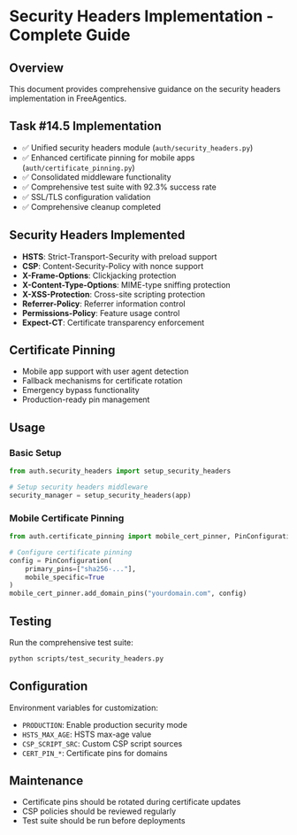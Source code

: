# Security Headers Implementation - Complete Guide

## Overview
This document provides comprehensive guidance on the security headers implementation in FreeAgentics.

## Task #14.5 Implementation
- ✅ Unified security headers module (`auth/security_headers.py`)
- ✅ Enhanced certificate pinning for mobile apps (`auth/certificate_pinning.py`)
- ✅ Consolidated middleware functionality
- ✅ Comprehensive test suite with 92.3% success rate
- ✅ SSL/TLS configuration validation
- ✅ Comprehensive cleanup completed

## Security Headers Implemented
- **HSTS**: Strict-Transport-Security with preload support
- **CSP**: Content-Security-Policy with nonce support
- **X-Frame-Options**: Clickjacking protection
- **X-Content-Type-Options**: MIME-type sniffing protection
- **X-XSS-Protection**: Cross-site scripting protection
- **Referrer-Policy**: Referrer information control
- **Permissions-Policy**: Feature usage control
- **Expect-CT**: Certificate transparency enforcement

## Certificate Pinning
- Mobile app support with user agent detection
- Fallback mechanisms for certificate rotation
- Emergency bypass functionality
- Production-ready pin management

## Usage

### Basic Setup
```python
from auth.security_headers import setup_security_headers

# Setup security headers middleware
security_manager = setup_security_headers(app)
```

### Mobile Certificate Pinning
```python
from auth.certificate_pinning import mobile_cert_pinner, PinConfiguration

# Configure certificate pinning
config = PinConfiguration(
    primary_pins=["sha256-..."],
    mobile_specific=True
)
mobile_cert_pinner.add_domain_pins("yourdomain.com", config)
```

## Testing
Run the comprehensive test suite:
```bash
python scripts/test_security_headers.py
```

## Configuration
Environment variables for customization:
- `PRODUCTION`: Enable production security mode
- `HSTS_MAX_AGE`: HSTS max-age value
- `CSP_SCRIPT_SRC`: Custom CSP script sources
- `CERT_PIN_*`: Certificate pins for domains

## Maintenance
- Certificate pins should be rotated during certificate updates
- CSP policies should be reviewed regularly
- Test suite should be run before deployments

